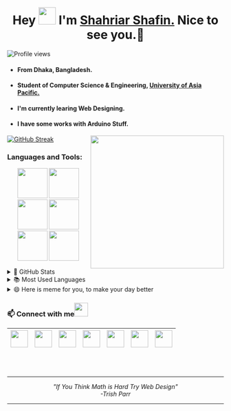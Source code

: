 <h1 align="center">Hey <img src="https://raw.githubusercontent.com/ShahriarShafin/ShahriarShafin/main/Assets/hi.gif" width="40px"/> I'm <a href="https://shahriarshafin.me/" target="_blank">Shahriar Shafin.</a> Nice to see you.🤗</h1>

 ![Profile views](https://gpvc.arturio.dev/ShahriarShafin?v=3)

- #### From Dhaka, Bangladesh.
- #### Student of Computer Science & Engineering, <a href="https://www.uap-bd.edu/" target="_blank">University of Asia Pacific.</a>
- #### I'm currently learing Web Designing.
- #### I have some works with Arduino Stuff.<br> 
<p>
 <img align="right" src="https://raw.githubusercontent.com/ShahriarShafin/ShahriarShafin/main/Assets/programmer.gif" width="310px alt="programmergif">
</p>

[![GitHub Streak](https://github-readme-streak-stats.herokuapp.com/?user=ShahriarShafin&theme=tokyonight_duo)](https://github.com/DenverCoder1/github-readme-streak-stats)

 ### Languages and Tools:
 
<p align="center">
  <img src="https://raw.githubusercontent.com/ShahriarShafin/ShahriarShafin/main/Assets/html.gif" width="70">
  <img src="https://raw.githubusercontent.com/ShahriarShafin/ShahriarShafin/main/Assets/css.gif" width="70">
  <img src="https://raw.githubusercontent.com/ShahriarShafin/ShahriarShafin/main/Assets/js.webp" width="70">
  <img src="https://raw.githubusercontent.com/ShahriarShafin/ShahriarShafin/main/Assets/bootstrap.gif" width="70">
  <img src="https://raw.githubusercontent.com/ShahriarShafin/ShahriarShafin/main/Assets/github.webp" width="70">
  <img src="https://raw.githubusercontent.com/ShahriarShafin/ShahriarShafin/main/Assets/vscode.webp" width="70">
</p>

<details>
  <summary>🌟 GitHub Stats</summary>
  <img align="left" alt="codeSTACKr's GitHub Stats" src="https://github-readme-stats.vercel.app/api?username=ShahriarShafin&show_icons=true&theme=merko" />
</details>

<details>
  <summary>📚 Most Used Languages</summary>
  <img align="left" alt="codeSTACKr's GitHub Stats" src="https://github-readme-stats.vercel.app/api/top-langs/?username=ShahriarShafin&layout=compact" />
</details>

<details>
  <summary>😄 Here is meme for you, to make your day better</summary>
   (*PS: Refresh the page to see a new meme* :wink: )
   <a href="https://github.com/ShahriarShafin"><img src='https://random-memer.herokuapp.com/' title="Meme" alt="Please refresh the page if the meme doesn't show up."                height="350"></a>
</details>

 ### 📫 Connect with me<img src="https://raw.githubusercontent.com/ShahriarShafin/ShahriarShafin/main/Assets/handshake.gif" height="32px">
<a href="https://www.linkedin.com/in/tusharmit/"><img src="https://cdn2.iconfinder.com/data/icons/social-media-2285/512/1_Linkedin_unofficial_colored_svg-128.png" width="40"></a>|<a href="https://twitter.com/techy_tushar"><img src="https://cdn2.iconfinder.com/data/icons/social-media-2285/512/1_Twitter3_colored_svg-128.png" width="40"></a>|<a href="https://www.youtube.com/channel/UCRIV6ndalc_mfIdAN_T2sgA"><img src="https://cdn2.iconfinder.com/data/icons/social-media-2285/512/1_Youtube_colored_svg-128.png" width="40"></a>|<a href="https://www.facebook.com/tusharmit"><img src="https://cdn1.iconfinder.com/data/icons/social-media-2285/512/Colored_Facebook3_svg-128.png" width="40"></a>|<a href="mailto:chiragmittal.mittal@gmail.com"><img src="https://image.flaticon.com/icons/svg/281/281769.svg" width="40"></a>|<a href="https://www.instagram.com/techy.tushar"><img src="https://cdn2.iconfinder.com/data/icons/social-media-2285/512/1_Instagram_colored_svg_1-128.png" width="40"></a>|<a href="https://www.kaggle.com/techytushar/"><img src="https://www.vectorlogo.zone/logos/kaggle/kaggle-icon.svg" width="40"></a>
|--|--|--|--|--|--|--|
<br>
<br>

--- 

<p align="center">
   <i>
     "If You Think Math is Hard Try Web Design" <br>
                                         -Trish Parr
  </i>
</p>       

---
